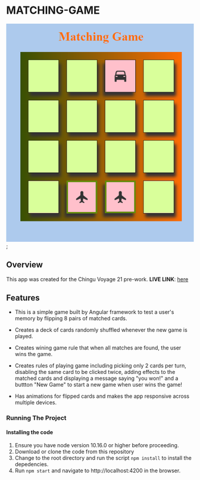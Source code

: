 # MATCHING-GAME

![matching_game](./assets/matching-game.png);

## **Overview**
This app was created for the Chingu Voyage 21 pre-work. 
**LIVE LINK**: [here](https://matching-game-angular.herokuapp.com/)

## **Features**
* This is a simple game built by Angular framework to test a user's memory by flipping 8 pairs of matched cards.

* Creates a deck of cards randomly shuffled whenever the new game is played.

* Creates wining game rule that when all matches are found, the user wins the game.

* Creates rules of playing game including picking only 2 cards per turn, disabling the same card to be clicked twice, adding effects to the matched cards and displaying a message saying "you won!" and a buttton "New Game" to start a new game when user wins the game! 

* Has animations for flipped cards and makes the app responsive across multiple devices. 

### **Running The Project**

#### Installing the code
1. Ensure you have node version 10.16.0 or higher before proceeding.
2. Download or clone the code from this repository
3. Change to the root directory and run the script `npm install` to install the depedencies.
4. Run `npm start` and navigate to http://localhost:4200 in the browser.
